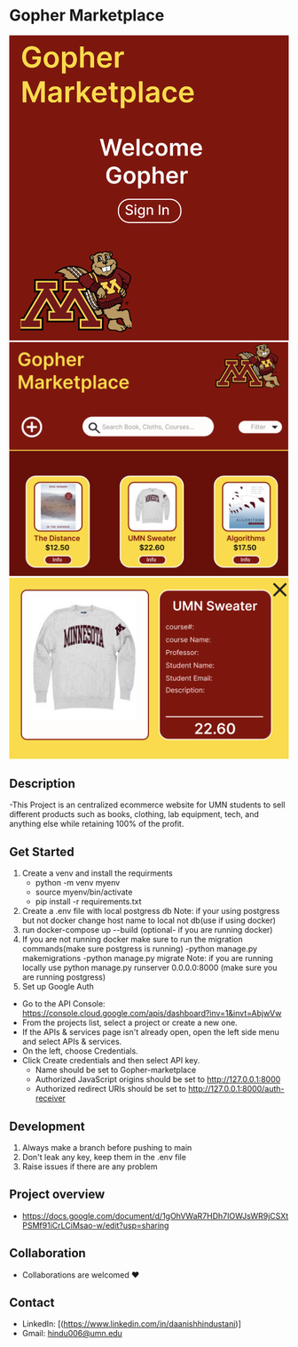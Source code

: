 # Gopher Marketplace
![Alt text](https://github.com/Daanish-Hindustani/Gopher_Marketplace/blob/main/readme_imgs/login.png?/raw=true)
![Alt text](https://github.com/Daanish-Hindustani/Gopher_Marketplace/blob/main/readme_imgs/main.png?/raw=true)
![Alt text](https://github.com/Daanish-Hindustani/Gopher_Marketplace/blob/main/readme_imgs/detail_view.png?/raw=true)

## Description
-This Project is an centralized ecommerce website for UMN students to sell different products such as books, clothing, lab equipment, tech, and anything else while retaining 100% of the profit. 

## Get Started
 1. Create a venv and install the requirments
    - python -m venv myenv
    - source myenv/bin/activate
    - pip install -r requirements.txt
 2. Create a .env file with local postgress db
    Note: if your using postgress but not docker change host name to local not db(use if using docker)
 3. run docker-compose up --build (optional- if you are running docker)
 4. If you are not running docker make sure to run the migration commands(make sure postgress is running)
      -python manage.py makemigrations
      -python manage.py migrate
    Note: if you are running locally use python manage.py runserver 0.0.0.0:8000 (make sure you are running postgress)
 5. Set up Google Auth
   - Go to the API Console: https://console.cloud.google.com/apis/dashboard?inv=1&invt=AbjwVw
   - From the projects list, select a project or create a new one.
   - If the APIs & services page isn't already open, open the left side menu and select APIs & services.
   - On the left, choose Credentials.
   - Click Create credentials and then select API key.
      - Name should be set to Gopher-marketplace
      - Authorized JavaScript origins should be set to http://127.0.0.1:8000
      - Authorized redirect URIs should be set to http://127.0.0.1:8000/auth-receiver

## Development
 1. Always make a branch before pushing to main 
 2. Don't leak any key, keep them in the .env file 
 3. Raise issues if there are any problem

## Project overview
- https://docs.google.com/document/d/1gOhVWaR7HDh7IOWJsWR9jCSXtPSMf91iCrLCiMsao-w/edit?usp=sharing

## Collaboration
- Collaborations are welcomed ❤️
   
## Contact
 - LinkedIn: [(https://www.linkedin.com/in/daanishhindustani)]
 - Gmail: hindu006@umn.edu
